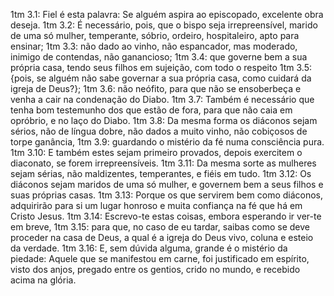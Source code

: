 1tm 3.1: Fiel é esta palavra: Se alguém aspira ao episcopado, excelente obra deseja.
1tm 3.2: É necessário, pois, que o bispo seja irrepreensível, marido de uma só mulher, temperante, sóbrio, ordeiro, hospitaleiro, apto para ensinar;
1tm 3.3: não dado ao vinho, não espancador, mas moderado, inimigo de contendas, não ganancioso;
1tm 3.4: que governe bem a sua própria casa, tendo seus filhos em sujeição, com todo o respeito
1tm 3.5: {pois, se alguém não sabe governar a sua própria casa, como cuidará da igreja de Deus?};
1tm 3.6: não neófito, para que não se ensoberbeça e venha a cair na condenação do Diabo.
1tm 3.7: Também é necessário que tenha bom testemunho dos que estão de fora, para que não caia em opróbrio, e no laço do Diabo.
1tm 3.8: Da mesma forma os diáconos sejam sérios, não de língua dobre, não dados a muito vinho, não cobiçosos de torpe ganância,
1tm 3.9: guardando o mistério da fé numa consciência pura.
1tm 3.10: E também estes sejam primeiro provados, depois exercitem o diaconato, se forem irrepreensíveis.
1tm 3.11: Da mesma sorte as mulheres sejam sérias, não maldizentes, temperantes, e fiéis em tudo.
1tm 3.12: Os diáconos sejam maridos de uma só mulher, e governem bem a seus filhos e suas próprias casas.
1tm 3.13: Porque os que servirem bem como diáconos, adquirirão para si um lugar honroso e muita confiança na fé que há em Cristo Jesus.
1tm 3.14: Escrevo-te estas coisas, embora esperando ir ver-te em breve,
1tm 3.15: para que, no caso de eu tardar, saibas como se deve proceder na casa de Deus, a qual é a igreja do Deus vivo, coluna e esteio da verdade.
1tm 3.16: E, sem dúvida alguma, grande é o mistério da piedade: Aquele que se manifestou em carne, foi justificado em espírito, visto dos anjos, pregado entre os gentios, crido no mundo, e recebido acima na glória.
